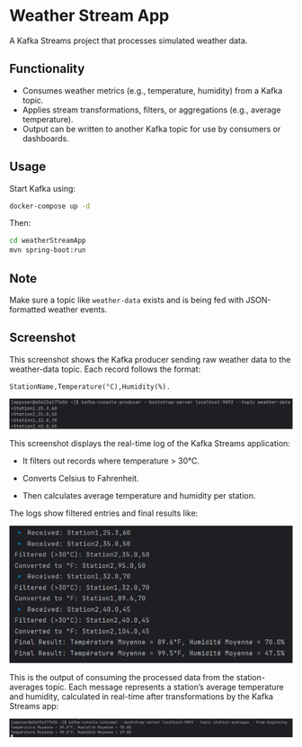 # Weather Stream App

A Kafka Streams project that processes simulated weather data.

## Functionality

- Consumes weather metrics (e.g., temperature, humidity) from a Kafka topic.
- Applies stream transformations, filters, or aggregations (e.g., average temperature).
- Output can be written to another Kafka topic for use by consumers or dashboards.

## Usage

Start Kafka using:
```bash
docker-compose up -d
```

Then:
```bash
cd weatherStreamApp
mvn spring-boot:run
```

## Note

Make sure a topic like `weather-data` exists and is being fed with JSON-formatted weather events.

## Screenshot

This screenshot shows the Kafka producer sending raw weather data to the weather-data topic. Each record follows the format:
``` 
StationName,Temperature(°C),Humidity(%).
```
![producer-input](imgs/weather-producer-input.png.png)

This screenshot displays the real-time log of the Kafka Streams application:

- It filters out records where temperature > 30°C.

- Converts Celsius to Fahrenheit.

- Then calculates average temperature and humidity per station.

The logs show filtered entries and final results like:

![stream-processing](imgs/weather-stream-processing.png.png)

This is the output of consuming the processed data from the station-averages topic.
Each message represents a station’s average temperature and humidity, calculated in real-time after transformations by the Kafka Streams app:

![consumer-output](imgs/weather-consumer-output.png.png)




